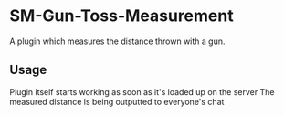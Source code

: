 # SM-Gun-Toss-Measurement
A plugin which measures the distance thrown with a gun.

## Usage
Plugin itself starts working as soon as it's loaded up on the server
The measured distance is being outputted to everyone's chat

